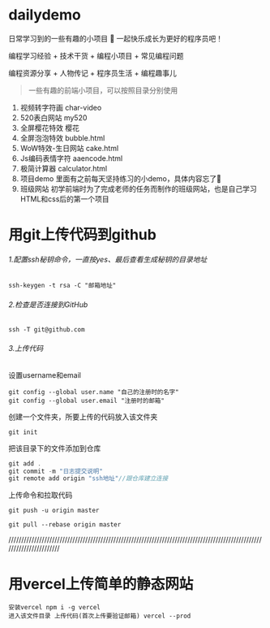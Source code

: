 # dailydemo
日常学习到的一些有趣的小项目
💪 一起快乐成长为更好的程序员吧！

编程学习经验 + 技术干货 + 编程小项目 + 常见编程问题

编程资源分享 + 人物传记 + 程序员生活 + 编程趣事儿

> 一些有趣的前端小项目，可以按照目录分别使用

1. 视频转字符画 char-video
1. 520表白网站 my520
1. 全屏樱花特效 樱花
1. 全屏泡泡特效 bubble.html
1. WoW特效-生日网站 cake.html
1. Js编码表情字符 aaencode.html
1. 极简计算器 calculator.html
1. 项目demo 里面有之前每天坚持练习的小demo，具体内容忘了💯
1. 班级网站 初学前端时为了完成老师的任务而制作的班级网站，也是自己学习HTML和css后的第一个项目

# 用git上传代码到github

###### 1.配置ssh秘钥命令，一直按yes、最后查看生成秘钥的目录地址

```visual basic
ssh-keygen -t rsa -C "邮箱地址"
```

###### 2.检查是否连接到GitHub

```
ssh -T git@github.com
```

###### 3.上传代码

设置username和email

```
git config --global user.name "自己的注册时的名字"
git config --global user.email "注册时的邮箱"
```

创建一个文件夹，所要上传的代码放入该文件夹

```
git init
```

把该目录下的文件添加到仓库

```javascript
git add .
git commit -m "日志提交说明"
git remote add origin "ssh地址"//跟仓库建立连接
```

上传命令和拉取代码

```
git push -u origin master
```

```
git pull --rebase origin master
```

///////////////////////////////////////////////////////////////////////////////////////////////////////////////////////

# 用vercel上传简单的静态网站

```
安装vercel npm i -g vercel
进入该文件目录 上传代码(首次上传要验证邮箱) vercel --prod
```



